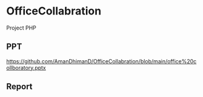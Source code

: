 # OfficeCollabration
Project PHP 
## PPT
https://github.com/AmanDhimanD/OfficeCollabration/blob/main/office%20collboratory.pptx
## Report
